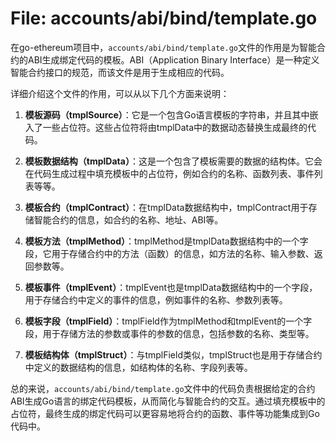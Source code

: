 # File: accounts/abi/bind/template.go

在go-ethereum项目中，`accounts/abi/bind/template.go`文件的作用是为智能合约的ABI生成绑定代码的模板。ABI（Application Binary Interface）是一种定义智能合约接口的规范，而该文件是用于生成相应的代码。

详细介绍这个文件的作用，可以从以下几个方面来说明：

1. **模板源码（tmplSource）**：它是一个包含Go语言模板的字符串，并且其中嵌入了一些占位符。这些占位符将由tmplData中的数据动态替换生成最终的代码。

2. **模板数据结构（tmplData）**：这是一个包含了模板需要的数据的结构体。它会在代码生成过程中填充模板中的占位符，例如合约的名称、函数列表、事件列表等等。

3. **模板合约（tmplContract）**：在tmplData数据结构中，tmplContract用于存储智能合约的信息，如合约的名称、地址、ABI等。

4. **模板方法（tmplMethod）**：tmplMethod是tmplData数据结构中的一个字段，它用于存储合约中的方法（函数）的信息，如方法的名称、输入参数、返回参数等。

5. **模板事件（tmplEvent）**：tmplEvent也是tmplData数据结构中的一个字段，用于存储合约中定义的事件的信息，例如事件的名称、参数列表等。

6. **模板字段（tmplField）**：tmplField作为tmplMethod和tmplEvent的一个字段，用于存储方法的参数或事件的参数的信息，包括参数的名称、类型等。

7. **模板结构体（tmplStruct）**：与tmplField类似，tmplStruct也是用于存储合约中定义的数据结构的信息，如结构体的名称、字段列表等。

总的来说，`accounts/abi/bind/template.go`文件中的代码负责根据给定的合约ABI生成Go语言的绑定代码模板，从而简化与智能合约的交互。通过填充模板中的占位符，最终生成的绑定代码可以更容易地将合约的函数、事件等功能集成到Go代码中。

